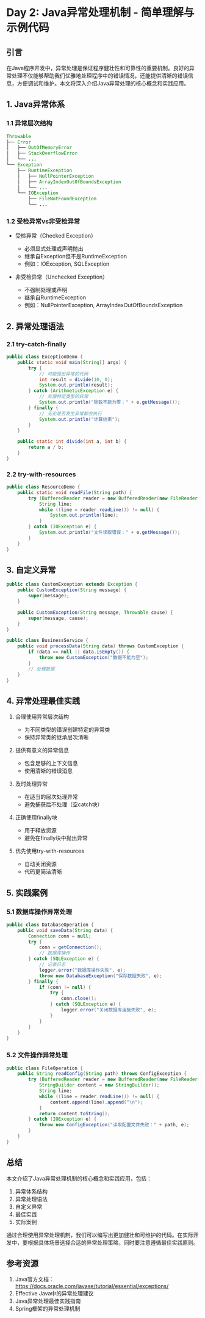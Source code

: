 # Day 2: Java异常处理机制 - 简单理解与示例代码

## 引言

在Java程序开发中，异常处理是保证程序健壮性和可靠性的重要机制。良好的异常处理不仅能够帮助我们优雅地处理程序中的错误情况，还能提供清晰的错误信息，方便调试和维护。本文将深入介绍Java异常处理的核心概念和实践应用。

## 1. Java异常体系

### 1.1 异常层次结构

```java
Throwable
├── Error
│   ├── OutOfMemoryError
│   ├── StackOverflowError
│   └── ...
└── Exception
    ├── RuntimeException
    │   ├── NullPointerException
    │   ├── ArrayIndexOutOfBoundsException
    │   └── ...
    └── IOException
        ├── FileNotFoundException
        └── ...
```

### 1.2 受检异常vs非受检异常

- 受检异常（Checked Exception）
  - 必须显式处理或声明抛出
  - 继承自Exception但不是RuntimeException
  - 例如：IOException, SQLException

- 非受检异常（Unchecked Exception）
  - 不强制处理或声明
  - 继承自RuntimeException
  - 例如：NullPointerException, ArrayIndexOutOfBoundsException

## 2. 异常处理语法

### 2.1 try-catch-finally

```java
public class ExceptionDemo {
    public static void main(String[] args) {
        try {
            // 可能抛出异常的代码
            int result = divide(10, 0);
            System.out.println(result);
        } catch (ArithmeticException e) {
            // 处理特定类型的异常
            System.out.println("除数不能为零：" + e.getMessage());
        } finally {
            // 无论是否发生异常都会执行
            System.out.println("计算结束");
        }
    }

    public static int divide(int a, int b) {
        return a / b;
    }
}
```

### 2.2 try-with-resources

```java
public class ResourceDemo {
    public static void readFile(String path) {
        try (BufferedReader reader = new BufferedReader(new FileReader(path))) {
            String line;
            while ((line = reader.readLine()) != null) {
                System.out.println(line);
            }
        } catch (IOException e) {
            System.out.println("文件读取错误：" + e.getMessage());
        }
    }
}
```

## 3. 自定义异常

```java
public class CustomException extends Exception {
    public CustomException(String message) {
        super(message);
    }

    public CustomException(String message, Throwable cause) {
        super(message, cause);
    }
}

public class BusinessService {
    public void processData(String data) throws CustomException {
        if (data == null || data.isEmpty()) {
            throw new CustomException("数据不能为空");
        }
        // 处理数据
    }
}
```

## 4. 异常处理最佳实践

1. 合理使用异常层次结构
   - 为不同类型的错误创建特定的异常类
   - 保持异常类的继承层次清晰

2. 提供有意义的异常信息
   - 包含足够的上下文信息
   - 使用清晰的错误消息

3. 及时处理异常
   - 在适当的层次处理异常
   - 避免捕获后不处理（空catch块）

4. 正确使用finally块
   - 用于释放资源
   - 避免在finally块中抛出异常

5. 优先使用try-with-resources
   - 自动关闭资源
   - 代码更简洁清晰

## 5. 实践案例

### 5.1 数据库操作异常处理

```java
public class DatabaseOperation {
    public void saveData(String data) {
        Connection conn = null;
        try {
            conn = getConnection();
            // 数据库操作
        } catch (SQLException e) {
            // 记录日志
            logger.error("数据库操作失败", e);
            throw new DatabaseException("保存数据失败", e);
        } finally {
            if (conn != null) {
                try {
                    conn.close();
                } catch (SQLException e) {
                    logger.error("关闭数据库连接失败", e);
                }
            }
        }
    }
}
```

### 5.2 文件操作异常处理

```java
public class FileOperation {
    public String readConfig(String path) throws ConfigException {
        try (BufferedReader reader = new BufferedReader(new FileReader(path))) {
            StringBuilder content = new StringBuilder();
            String line;
            while ((line = reader.readLine()) != null) {
                content.append(line).append("\n");
            }
            return content.toString();
        } catch (IOException e) {
            throw new ConfigException("读取配置文件失败：" + path, e);
        }
    }
}
```

## 总结

本文介绍了Java异常处理机制的核心概念和实践应用，包括：

1. 异常体系结构
2. 异常处理语法
3. 自定义异常
4. 最佳实践
5. 实际案例

通过合理使用异常处理机制，我们可以编写出更加健壮和可维护的代码。在实际开发中，要根据具体场景选择合适的异常处理策略，同时要注意遵循最佳实践原则。

## 参考资源

1. Java官方文档：https://docs.oracle.com/javase/tutorial/essential/exceptions/
2. Effective Java中的异常处理建议
3. Java异常处理最佳实践指南
4. Spring框架的异常处理机制